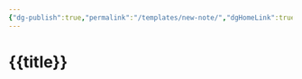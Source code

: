 ```yaml
---
{"dg-publish":true,"permalink":"/templates/new-note/","dgHomeLink":true,"dgPassFrontmatter":false}
---
```


# {{title}}